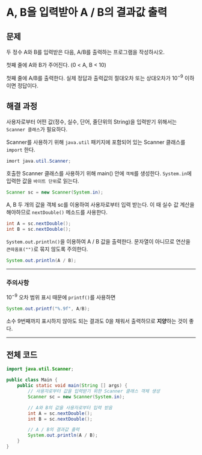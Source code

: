 # A, B을 입력받아 A / B의 결과값 출력
## 문제
두 정수 A와 B를 입력받은 다음, A/B를 출력하는 프로그램을 작성하시오.

첫째 줄에 A와 B가 주어진다. (0 < A, B < 10)

첫째 줄에 A/B를 출력한다. 실제 정답과 출력값의 절대오차 또는 상대오차가 $10^{-9}$ 이하이면 정답이다.

## 해결 과정
사용자로부터 어떤 값(정수, 실수, 단어, 줄단위의 String)을 입력받기 위해서는 `Scanner 클래스`가 필요하다.

Scanner를 사용하기 위해 `java.util` 패키지에 포함되어 있는 Scanner 클래스를 `import` 한다.

```Java
imort java.util.Scanner;
```

호출한 Scanner 클래스를 사용하기 위해 main() 안에 `객체`를 생성한다.
`System.in`에 입력한 값을 `바이트 단위`로 읽는다.

```Java
Scanner sc = new Scanner(System.in);
```

A, B 두 개의 값을 객체 sc를 이용하여 사용자로부터 입력 받는다. 
이 때 실수 값 계산을 해야하므로 `nextDouble()` 메소드를 사용한다.

```Java
int A = sc.nextDouble();
int B = sc.nextDouble();
```

`System.out.println()`을 이용하여 A / B 값을 출력한다. 문자열이 아니므로 연산을 `큰따옴표("")`로 묶지 않도록 주의한다.

```Java
System.out.println(A / B);
```

---

### 주의사항
$10^{-9}$ 오차 범위 표시 때문에 `printf()`를 사용하면
```Java
System.out.printf("%.9f", A/B);
```
소수 9번째까지 표시하지 않아도 되는 결과도 0을 채워서 출력하므로 **지양**하는 것이 좋다.



---

## 전체 코드

```Java
import java.util.Scanner;

public class Main {
    public static void main(String [] args) {
        // 사용자로부터 값을 입력받기 위한 Scanner 클래스 객체 생성
        Scanner sc = new Scanner(System.in);

        // A와 B의 값을 사용자로부터 입력 받음
        int A = sc.nextDouble();
        int B = sc.nextDouble();

        // A / B의 결과값 출력
        System.out.println(A / B);
    }
}
```